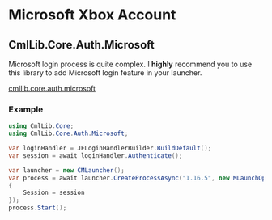 # Microsoft Xbox Account

## CmlLib.Core.Auth.Microsoft

Microsoft login process is quite complex. I **highly** recommend you to use this library to add Microsoft login feature in your launcher.

[cmllib.core.auth.microsoft](../../cmllib.core.auth.microsoft/ "mention")

### **Example**

```csharp
using CmlLib.Core;
using CmlLib.Core.Auth.Microsoft;

var loginHandler = JELoginHandlerBuilder.BuildDefault();
var session = await loginHandler.Authenticate();

var launcher = new CMLauncher();
var process = await launcher.CreateProcessAsync("1.16.5", new MLaunchOption()
{
    Session = session
});
process.Start();
```
